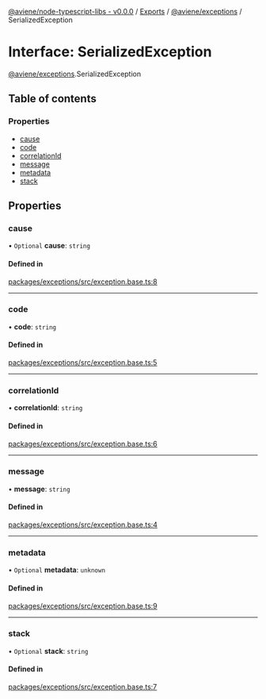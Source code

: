 [@aviene/node-typescript-libs - v0.0.0](../README.md) / [Exports](../modules.md) / [@aviene/exceptions](../modules/aviene_exceptions.md) / SerializedException

# Interface: SerializedException

[@aviene/exceptions](../modules/aviene_exceptions.md).SerializedException

## Table of contents

### Properties

- [cause](aviene_exceptions.SerializedException.md#cause)
- [code](aviene_exceptions.SerializedException.md#code)
- [correlationId](aviene_exceptions.SerializedException.md#correlationid)
- [message](aviene_exceptions.SerializedException.md#message)
- [metadata](aviene_exceptions.SerializedException.md#metadata)
- [stack](aviene_exceptions.SerializedException.md#stack)

## Properties

### cause

• `Optional` **cause**: `string`

#### Defined in

[packages/exceptions/src/exception.base.ts:8](https://github.com/stefan-karlsson/node-typescript-libs/blob/bd46638f25d1032c2b5d91893ab62d1d93da829c/packages/exceptions/src/exception.base.ts#L8)

___

### code

• **code**: `string`

#### Defined in

[packages/exceptions/src/exception.base.ts:5](https://github.com/stefan-karlsson/node-typescript-libs/blob/bd46638f25d1032c2b5d91893ab62d1d93da829c/packages/exceptions/src/exception.base.ts#L5)

___

### correlationId

• **correlationId**: `string`

#### Defined in

[packages/exceptions/src/exception.base.ts:6](https://github.com/stefan-karlsson/node-typescript-libs/blob/bd46638f25d1032c2b5d91893ab62d1d93da829c/packages/exceptions/src/exception.base.ts#L6)

___

### message

• **message**: `string`

#### Defined in

[packages/exceptions/src/exception.base.ts:4](https://github.com/stefan-karlsson/node-typescript-libs/blob/bd46638f25d1032c2b5d91893ab62d1d93da829c/packages/exceptions/src/exception.base.ts#L4)

___

### metadata

• `Optional` **metadata**: `unknown`

#### Defined in

[packages/exceptions/src/exception.base.ts:9](https://github.com/stefan-karlsson/node-typescript-libs/blob/bd46638f25d1032c2b5d91893ab62d1d93da829c/packages/exceptions/src/exception.base.ts#L9)

___

### stack

• `Optional` **stack**: `string`

#### Defined in

[packages/exceptions/src/exception.base.ts:7](https://github.com/stefan-karlsson/node-typescript-libs/blob/bd46638f25d1032c2b5d91893ab62d1d93da829c/packages/exceptions/src/exception.base.ts#L7)
